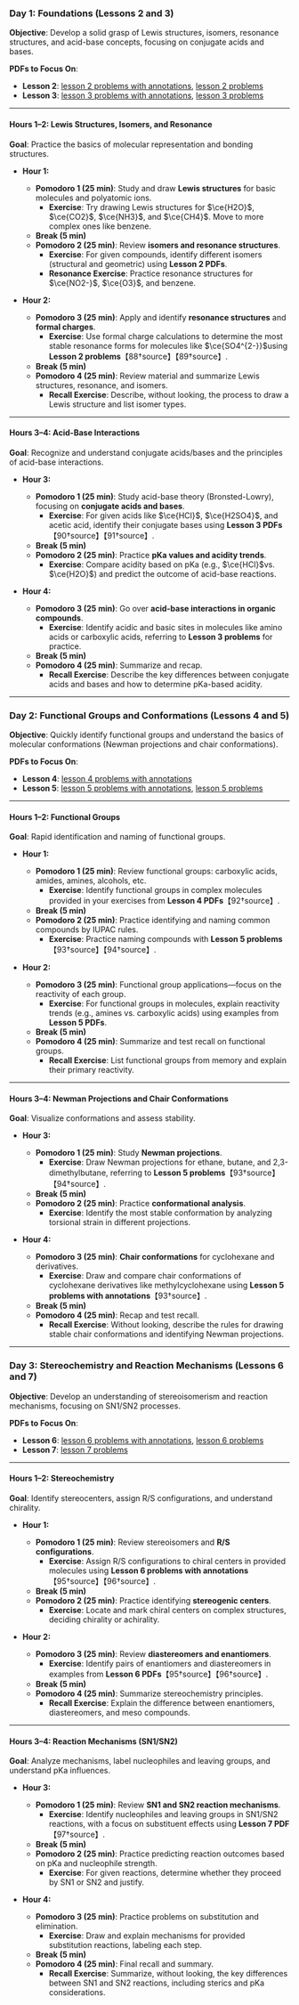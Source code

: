 ### **Day 1: Foundations (Lessons 2 and 3)**

**Objective**: Develop a solid grasp of Lewis structures, isomers, resonance structures, and acid-base concepts, focusing on conjugate acids and bases.

**PDFs to Focus On**:
- **Lesson 2**: [lesson 2 problems with annotations](assets/ex/lesson%202%20problems%20with%20annotations.pdf), [lesson 2 problems](assets/ex/lesson%202%20problems.pdf)
- **Lesson 3**: [lesson 3 problems with annotations](assets/ex/lesson%203%20problems%20with%20annotations.pdf), [lesson 3 problems](assets/ex/lesson%203%20problems.pdf)

---

#### **Hours 1–2: Lewis Structures, Isomers, and Resonance**
**Goal**: Practice the basics of molecular representation and bonding structures.

- **Hour 1:**
  - **Pomodoro 1 (25 min)**: Study and draw **Lewis structures** for basic molecules and polyatomic ions.
    - **Exercise**: Try drawing Lewis structures for $\ce{H2O}$, $\ce{CO2}$, $\ce{NH3}$, and $\ce{CH4}$. Move to more complex ones like benzene.
  - **Break (5 min)**
  - **Pomodoro 2 (25 min)**: Review **isomers and resonance structures**.
    - **Exercise**: For given compounds, identify different isomers (structural and geometric) using **Lesson 2 PDFs**.
    - **Resonance Exercise**: Practice resonance structures for $\ce{NO2-}$, $\ce{O3}$, and benzene.

- **Hour 2:**
  - **Pomodoro 3 (25 min)**: Apply and identify **resonance structures** and **formal charges**.
    - **Exercise**: Use formal charge calculations to determine the most stable resonance forms for molecules like $\ce{SO4^{2-}}$using **Lesson 2 problems**【88†source】【89†source】.
  - **Break (5 min)**
  - **Pomodoro 4 (25 min)**: Review material and summarize Lewis structures, resonance, and isomers.
    - **Recall Exercise**: Describe, without looking, the process to draw a Lewis structure and list isomer types.

---

#### **Hours 3–4: Acid-Base Interactions**
**Goal**: Recognize and understand conjugate acids/bases and the principles of acid-base interactions.

- **Hour 3:**
  - **Pomodoro 1 (25 min)**: Study acid-base theory (Bronsted-Lowry), focusing on **conjugate acids and bases**.
    - **Exercise**: For given acids like $\ce{HCl}$, $\ce{H2SO4}$, and acetic acid, identify their conjugate bases using **Lesson 3 PDFs**【90†source】【91†source】.
  - **Break (5 min)**
  - **Pomodoro 2 (25 min)**: Practice **pKa values and acidity trends**.
    - **Exercise**: Compare acidity based on pKa (e.g., $\ce{HCl}$vs. $\ce{H2O}$) and predict the outcome of acid-base reactions.

- **Hour 4:**
  - **Pomodoro 3 (25 min)**: Go over **acid-base interactions in organic compounds**.
    - **Exercise**: Identify acidic and basic sites in molecules like amino acids or carboxylic acids, referring to **Lesson 3 problems** for practice.
  - **Break (5 min)**
  - **Pomodoro 4 (25 min)**: Summarize and recap.
    - **Recall Exercise**: Describe the key differences between conjugate acids and bases and how to determine pKa-based acidity.

---

### **Day 2: Functional Groups and Conformations (Lessons 4 and 5)**

**Objective**: Quickly identify functional groups and understand the basics of molecular conformations (Newman projections and chair conformations).

**PDFs to Focus On**:
- **Lesson 4**: [lesson 4 problems with annotations](assets/ex/lesson%204%20problems%20with%20annotations.pdf)
- **Lesson 5**: [lesson 5 problems with annotations](assets/ex/lesson%205%20problems%20with%20annotations.pdf), [lesson 5 problems](assets/ex/lesson%205%20problems.pdf)

---

#### **Hours 1–2: Functional Groups**
**Goal**: Rapid identification and naming of functional groups.

- **Hour 1:**
  - **Pomodoro 1 (25 min)**: Review functional groups: carboxylic acids, amides, amines, alcohols, etc.
    - **Exercise**: Identify functional groups in complex molecules provided in your exercises from **Lesson 4 PDFs**【92†source】.
  - **Break (5 min)**
  - **Pomodoro 2 (25 min)**: Practice identifying and naming common compounds by IUPAC rules.
    - **Exercise**: Practice naming compounds with **Lesson 5 problems**【93†source】【94†source】.

- **Hour 2:**
  - **Pomodoro 3 (25 min)**: Functional group applications—focus on the reactivity of each group.
    - **Exercise**: For functional groups in molecules, explain reactivity trends (e.g., amines vs. carboxylic acids) using examples from **Lesson 5 PDFs**.
  - **Break (5 min)**
  - **Pomodoro 4 (25 min)**: Summarize and test recall on functional groups.
    - **Recall Exercise**: List functional groups from memory and explain their primary reactivity.

---

#### **Hours 3–4: Newman Projections and Chair Conformations**
**Goal**: Visualize conformations and assess stability.

- **Hour 3:**
  - **Pomodoro 1 (25 min)**: Study **Newman projections**.
    - **Exercise**: Draw Newman projections for ethane, butane, and 2,3-dimethylbutane, referring to **Lesson 5 problems**【93†source】【94†source】.
  - **Break (5 min)**
  - **Pomodoro 2 (25 min)**: Practice **conformational analysis**.
    - **Exercise**: Identify the most stable conformation by analyzing torsional strain in different projections.

- **Hour 4:**
  - **Pomodoro 3 (25 min)**: **Chair conformations** for cyclohexane and derivatives.
    - **Exercise**: Draw and compare chair conformations of cyclohexane derivatives like methylcyclohexane using **Lesson 5 problems with annotations**【93†source】.
  - **Break (5 min)**
  - **Pomodoro 4 (25 min)**: Recap and test recall.
    - **Recall Exercise**: Without looking, describe the rules for drawing stable chair conformations and identifying Newman projections.

---

### **Day 3: Stereochemistry and Reaction Mechanisms (Lessons 6 and 7)**

**Objective**: Develop an understanding of stereoisomerism and reaction mechanisms, focusing on SN1/SN2 processes.

**PDFs to Focus On**:
- **Lesson 6**: [lesson 6 problems with annotations](assets/ex/lesson%206%20problems%20with%20annotations.pdf), [lesson 6 problems](assets/ex/lesson%206%20problems.pdf)
- **Lesson 7**: [lesson 7 problems](assets/ex/lesson%207%20problems.pdf)

---

#### **Hours 1–2: Stereochemistry**
**Goal**: Identify stereocenters, assign R/S configurations, and understand chirality.

- **Hour 1:**
  - **Pomodoro 1 (25 min)**: Review stereoisomers and **R/S configurations**.
    - **Exercise**: Assign R/S configurations to chiral centers in provided molecules using **Lesson 6 problems with annotations**【95†source】【96†source】.
  - **Break (5 min)**
  - **Pomodoro 2 (25 min)**: Practice identifying **stereogenic centers**.
    - **Exercise**: Locate and mark chiral centers on complex structures, deciding chirality or achirality.

- **Hour 2:**
  - **Pomodoro 3 (25 min)**: Review **diastereomers and enantiomers**.
    - **Exercise**: Identify pairs of enantiomers and diastereomers in examples from **Lesson 6 PDFs**【95†source】【96†source】.
  - **Break (5 min)**
  - **Pomodoro 4 (25 min)**: Summarize stereochemistry principles.
    - **Recall Exercise**: Explain the difference between enantiomers, diastereomers, and meso compounds.

---

#### **Hours 3–4: Reaction Mechanisms (SN1/SN2)**
**Goal**: Analyze mechanisms, label nucleophiles and leaving groups, and understand pKa influences.

- **Hour 3:**
  - **Pomodoro 1 (25 min)**: Review **SN1 and SN2 reaction mechanisms**.
    - **Exercise**: Identify nucleophiles and leaving groups in SN1/SN2 reactions, with a focus on substituent effects using **Lesson 7 PDF**【97†source】.
  - **Break (5 min)**
  - **Pomodoro 2 (25 min)**: Practice predicting reaction outcomes based on pKa and nucleophile strength.
    - **Exercise**: For given reactions, determine whether they proceed by SN1 or SN2 and justify.

- **Hour 4:**
  - **Pomodoro 3 (25 min)**: Practice problems on substitution and elimination.
    - **Exercise**: Draw and explain mechanisms for provided substitution reactions, labeling each step.
  - **Break (5 min)**
  - **Pomodoro 4 (25 min)**: Final recall and summary.
    - **Recall Exercise**: Summarize, without looking, the key differences between SN1 and SN2 reactions, including sterics and pKa considerations.